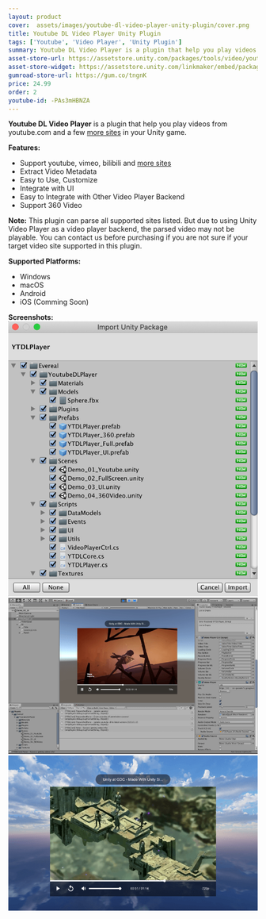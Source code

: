 ```yaml
---
layout: product
cover:  assets/images/youtube-dl-video-player-unity-plugin/cover.png
title: Youtube DL Video Player Unity Plugin
tags: ['Youtube', 'Video Player', 'Unity Plugin']
summary: Youtube DL Video Player is a plugin that help you play videos from youtube.com and a few more sites in your Unity game.
asset-store-url: https://assetstore.unity.com/packages/tools/video/youtube-dl-video-player-161547?aid=1100l9ebS
asset-store-widget: https://assetstore.unity.com/linkmaker/embed/package/161547/widget?aid=1100l9ebS
gumroad-store-url: https://gum.co/tngnK
price: 24.99
order: 2
youtube-id: -PAs3mHBNZA
---
```


<b>Youtube DL Video Player</b> is a plugin that help you play videos from youtube.com and a few [more sites](https://ytdl-org.github.io/youtube-dl/supportedsites.html) in your Unity game.

<b>Features:</b>
* Support youtube, vimeo, bilibili and [more sites](https://ytdl-org.github.io/youtube-dl/supportedsites.html)
* Extract Video Metadata
* Easy to Use, Customize
* Integrate with UI
* Easy to Integrate with Other Video Player Backend
* Support 360 Video

<b>Note:</b> This plugin can parse all supported sites listed. But due to using Unity Video Player as a video player backend, the parsed video may not be playable. You can contact us before purchasing if you are not sure if your target video site supported in this plugin.

<b>Supported Platforms:</b>
* Windows
* macOS
* Android
* iOS (Comming Soon)

<b>Screenshots:</b>
![Youtube DL Video Player Screenshot 1](/assets/images/youtube-dl-video-player-unity-plugin/screenshot-1.png)
![Youtube DL Video Player Screenshot 2](/assets/images/youtube-dl-video-player-unity-plugin/screenshot-2.png)
![Youtube DL Video Player Screenshot 3](/assets/images/youtube-dl-video-player-unity-plugin/screenshot-3.png)